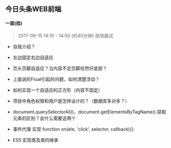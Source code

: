## 今日头条WEB前端


#### 一面(挂)

> 2017-09-15 14:10 - 14:50 (约40分钟) 现场面试

- 自我介绍？

- 左边固定右边自适应

- 页头页脚自适应？当内容不足页脚任然仔底部？

- 上面说的Float引起的问题，如何清楚浮动？ 

- 如何实现一个自适应的正方形（内容不固定）

- 项目中角色权限和用户是怎样设计的？（数据库多对多？）

- document.querySelectorAll()、document.getElementsByTagName() 获取元素的区别？会什么需要这两个

- 事件代理 实现 function on(ele, 'click', selector, callback){}

- ES5 实现类及类的继承




